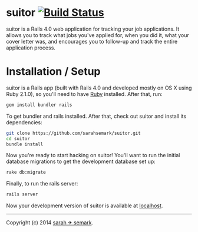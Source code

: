 # suitor [![Build Status](https://secure.travis-ci.org/sarahsemark/suitor.png?branch=master)](http://travis-ci.org/sarahsemark/suitor)

suitor is a Rails 4.0 web application for tracking your job applications. It
allows you to track what jobs you've applied for, when you did it, what your
cover letter was, and encourages you to follow-up and track the entire
application process.

# Installation / Setup

suitor is a Rails app (built with Rails 4.0 and developed mostly on OS X using
Ruby 2.1.0), so you'll need to have [Ruby][] installed. After that, run:

```bash
gem install bundler rails
```

To get bundler and rails installed. After that, check out suitor and install
its dependencies:

```bash
git clone https://github.com/sarahsemark/suitor.git
cd suitor
bundle install
```

Now you're ready to start hacking on suitor! You'll want to run the initial
database migrations to get the development database set up:

```bash
rake db:migrate
```

Finally, to run the rails server:

```bash
rails server
```

Now your development version of suitor is available at [localhost][].

[localhost]: http://localhost:3000/
[Ruby]: http://www.ruby-lang.org/

---

Copyright (c) 2014 [sarah ✈ semark](http://triggersandsparks.com).
